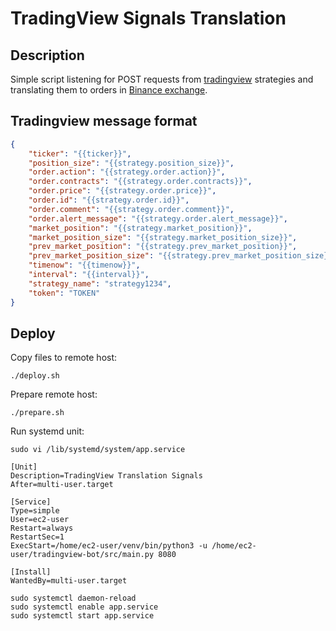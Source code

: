 # TradingView Signals Translation

## Description

Simple script listening for POST requests from [tradingview](https://www.tradingview.com/support/solutions/43000529348-about-webhooks/) strategies and
translating them to orders in [Binance exchange](https://binance-docs.github.io/apidocs/futures/en/#change-log).

## Tradingview message format

```json
{
    "ticker": "{{ticker}}",
    "position_size": "{{strategy.position_size}}",
    "order.action": "{{strategy.order.action}}",
    "order.contracts": "{{strategy.order.contracts}}",
    "order.price": "{{strategy.order.price}}",
    "order.id": "{{strategy.order.id}}",
    "order.comment": "{{strategy.order.comment}}",
    "order.alert_message": "{{strategy.order.alert_message}}",
    "market_position": "{{strategy.market_position}}",
    "market_position_size": "{{strategy.market_position_size}}",
    "prev_market_position": "{{strategy.prev_market_position}}",
    "prev_market_position_size": "{{strategy.prev_market_position_size}}",
    "timenow": "{{timenow}}",
    "interval": "{{interval}}",
    "strategy_name": "strategy1234",
    "token": "TOKEN"
}
```

## Deploy

Copy files to remote host:
```shell
./deploy.sh
```

Prepare remote host:
```shell
./prepare.sh
```

Run systemd unit:

```shell
sudo vi /lib/systemd/system/app.service
```

```shell
[Unit]
Description=TradingView Translation Signals
After=multi-user.target

[Service]
Type=simple
User=ec2-user
Restart=always
RestartSec=1
ExecStart=/home/ec2-user/venv/bin/python3 -u /home/ec2-user/tradingview-bot/src/main.py 8080

[Install]
WantedBy=multi-user.target
```

```shell
sudo systemctl daemon-reload
sudo systemctl enable app.service
sudo systemctl start app.service
```

